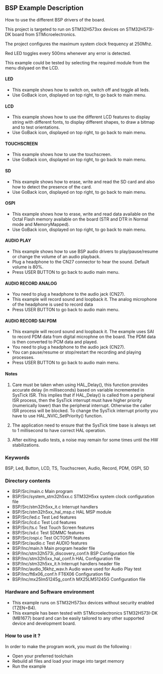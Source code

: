 ## <b>BSP Example Description</b>

How to use the different BSP drivers of the board.

This project is targeted to run on STM32H573xx devices on STM32H573I-DK board from STMicroelectronics.

The project configures the maximum system clock frequency at 250Mhz.

Red LED toggles every 500ms whenever any error is detected.

This example could be tested by selecting the required module from the menu dislyaed on the LCD.

#### <b>LED</b>

- This example shows how to switch on, switch off and toggle all leds.
- Use GoBack icon, displayed on top right, to go back to main menu.

#### <b>LCD</b>
- This example shows how to use the different LCD features to display string with different fonts, 
  to display different shapes, to draw a bitmap and to test orientations.
- Use GoBack icon, displayed on top right, to go back to main menu.

#### <b>TOUCHSCREEN</b>
- This example shows how to use the touchscreen.
- Use GoBack icon, displayed on top right, to go back to main menu.

#### <b>SD</b>
- This example shows how to erase, write and read the SD card and also how to detect the presence of the card.
- Use GoBack icon, displayed on top right, to go back to main menu.

#### <b>OSPI</b>
- This example shows how to erase, write and read data available on the Octal Flash memory available on the board 
(STR and DTR in Normal mode and MemoryMapped).
- Use GoBack icon, displayed on top right, to go back to main menu.

#### <b>AUDIO PLAY</b>
- This example shows how to use BSP audio drivers to play/pause/resume or change the volume of an audio playback.
- Plug a headphone to the CN27 connector to hear the sound. Default volume is 80%.
- Press USER BUTTON to go back to audio main menu.

#### <b>AUDIO RECORD ANALOG </b>
- You need to plug a headphone to the audio jack (CN27).
- This example will record sound and loopback it. The analog microphone of the headphone is used to record data 
- Press USER BUTTON to go back to audio main menu.

#### <b>AUDIO RECORD SAI PDM </b>
- This example will record sound and loopback it. The example uses SAI to record PDM data from digital microphne 
  on the board. The PDM data is then converted to PCM data and played.
- You need to plug a headphone to the audio jack (CN27).  
- You can pause/resume or stop/restart the recording and playing processes.   
- Press USER BUTTON to go back to audio main menu.

#### Notes
 1. Care must be taken when using HAL_Delay(), this function provides accurate delay (in milliseconds)
      based on variable incremented in SysTick ISR. This implies that if HAL_Delay() is called from
      a peripheral ISR process, then the SysTick interrupt must have higher priority (numerically lower)
      than the peripheral interrupt. Otherwise the caller ISR process will be blocked.
      To change the SysTick interrupt priority you have to use HAL_NVIC_SetPriority() function.

 2. The application need to ensure that the SysTick time base is always set to 1 millisecond
      to have correct HAL operation.

 3. After exiting audio tests, a noise may remain for some times until the HW stabilizations.
      
### <b>Keywords</b>

BSP, Led, Button, LCD, TS, Touchscreen, Audio, Record, PDM, OSPI, SD 

### <b>Directory contents</b>

  - BSP/Src/main.c                      Main program
  - BSP/Src/system_stm32h5xx.c          STM32H5xx system clock configuration file
  - BSP/Src/stm32h5xx_it.c              Interrupt handlers
  - BSP/Src/stm32h5xx_hal_msp.c         HAL MSP module
  - BSP/Src/led.c                       Test Led features
  - BSP/Src/lcd.c                       Test Lcd features
  - BSP/Src/ts.c                        Test Touch Screen features
  - BSP/Src/sd.c                        Test SDMMC features
  - BSP/Src/ospi.c                      Test OCTOSPI features
  - BSP/Src/audio.c                     Test AUDIO features  
  - BSP/Inc/main.h                      Main program header file
  - BSP/Inc/stm32h573i_discovery_conf.h BSP Configuration file
  - BSP/Inc/stm32h5xx_hal_conf.h        HAL Configuration file
  - BSP/Inc/stm32h5xx_it.h              Interrupt handlers header file
  - BSP/Inc/audio_16khz_wav.h           Audio wave used for Audio Play test
  - BSP/Inc/ft6x06_conf.h               FT6X06 Configuration file
  - BSP/Inc/mx25lm51245g_conf.h         MX25LM51245G Configuration file
 
  
### <b>Hardware and Software environment</b>

  - This example runs on STM32H573xx devices without security enabled (TZEN=B4).  
  - This example has been tested with STMicroelectronics STM32H573I-DK (MB1677)
    board and can be easily tailored to any other supported device and development board.

### <b>How to use it ?</b>

In order to make the program work, you must do the following :

 - Open your preferred toolchain 
 - Rebuild all files and load your image into target memory
 - Run the example

